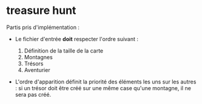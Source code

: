 # treasure hunt

Partis pris d'implémentation : 
- Le fichier d'entrée **doit** respecter l'ordre suivant :  
  1. Définition de la taille de la carte 
  2. Montagnes
  3. Trésors
  4. Aventurier

- L'ordre d'apparition définit la priorité des éléments les uns sur les autres : si un trésor doit être créé sur une même case qu'une montagne, il ne sera pas créé.

